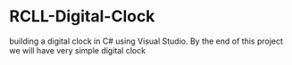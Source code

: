 # RCLL-Digital-Clock
building a digital clock in C# using Visual Studio. By the end of this project we will have very simple digital clock
